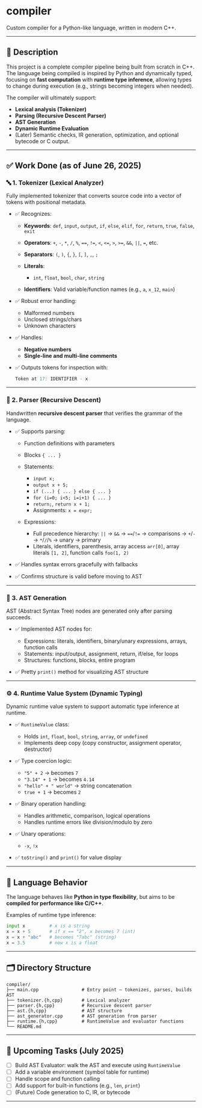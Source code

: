 # compiler

Custom compiler for a Python-like language, written in modern C++.

---

## 📌 Description

This project is a complete compiler pipeline being built from scratch in C++. The language being compiled is inspired by Python and dynamically typed, focusing on **fast computation** with **runtime type inference**, allowing types to change during execution (e.g., strings becoming integers when needed).

The compiler will ultimately support:

* **Lexical analysis (Tokenizer)**
* **Parsing (Recursive Descent Parser)**
* **AST Generation**
* **Dynamic Runtime Evaluation**
* (Later) Semantic checks, IR generation, optimization, and optional bytecode or C output.

---

## ✅ Work Done (as of June 26, 2025)

### 🔤 1. **Tokenizer (Lexical Analyzer)**

Fully implemented tokenizer that converts source code into a vector of tokens with positional metadata.

* ✅ Recognizes:

  * **Keywords**: `def`, `input`, `output`, `if`, `else`, `elif`, `for`, `return`, `true`, `false`, `exit`
  * **Operators**: `+`, `-`, `*`, `/`, `%`, `==`, `!=`, `<`, `<=`, `>`, `>=`, `&&`, `||`, `=`, etc.
  * **Separators**: `(`, `)`, `{`, `}`, `[`, `]`, `,`, `;`
  * **Literals**:

    * `int`, `float`, `bool`, `char`, `string`
  * **Identifiers**: Valid variable/function names (e.g., `a`, `x_12`, `main`)
* ✅ Robust error handling:

  * Malformed numbers
  * Unclosed strings/chars
  * Unknown characters
* ✅ Handles:

  * **Negative numbers**
  * **Single-line and multi-line comments**
* ✅ Outputs tokens for inspection with:

  ```cpp
  Token at 17: IDENTIFIER - x
  ```

---

### 📐 2. **Parser (Recursive Descent)**

Handwritten **recursive descent parser** that verifies the grammar of the language.

* ✅ Supports parsing:

  * Function definitions with parameters
  * Blocks `{ ... }`
  * Statements:

    * `input x;`
    * `output x + 5;`
    * `if (...) { ... } else { ... }`
    * `for (i=0; i<5; i=i+1) { ... }`
    * `return;`, `return x + 1;`
    * Assignments: `x = expr;`
  * Expressions:

    * Full precedence hierarchy: `||` → `&&` → `==`/`!=` → comparisons → `+`/`-` → `*`/`/`/`%` → unary → primary
    * Literals, identifiers, parenthesis, array access `arr[0]`, array literals `[1, 2]`, function calls `foo(1, 2)`
* ✅ Handles syntax errors gracefully with fallbacks
* ✅ Confirms structure is valid before moving to AST

---

### 🌲 3. **AST Generation**

AST (Abstract Syntax Tree) nodes are generated only after parsing succeeds.

* ✅ Implemented AST nodes for:

  * Expressions: literals, identifiers, binary/unary expressions, arrays, function calls
  * Statements: input/output, assignment, return, if/else, for loops
  * Structures: functions, blocks, entire program
* ✅ Pretty `print()` method for visualizing AST structure

---

### ⚙️ 4. **Runtime Value System** (Dynamic Typing)

Dynamic runtime value system to support automatic type inference at runtime.

* ✅ `RuntimeValue` class:

  * Holds `int`, `float`, `bool`, `string`, `array`, or `undefined`
  * Implements deep copy (copy constructor, assignment operator, destructor)
* ✅ Type coercion logic:

  * `"5" + 2` → becomes `7`
  * `"3.14" + 1` → becomes `4.14`
  * `"hello" + " world"` → string concatenation
  * `true + 1` → becomes `2`
* ✅ Binary operation handling:

  * Handles arithmetic, comparison, logical operations
  * Handles runtime errors like division/modulo by zero
* ✅ Unary operations:

  * `-x`, `!x`
* ✅ `toString()` and `print()` for value display

---

## 🧠 Language Behavior

The language behaves like **Python in type flexibility**, but aims to be **compiled for performance like C/C++**.

Examples of runtime type inference:

```python
input x         # x is a string
x = x + 5       # if x == "2", x becomes 7 (int)
x = x + "abc"   # becomes "7abc" (string)
x = 3.5         # now x is a float
```

---

## 🗂️ Directory Structure

```
compiler/
├── main.cpp                # Entry point – tokenizes, parses, builds AST
├── tokenizer.{h,cpp}       # Lexical analyzer
├── parser.{h,cpp}          # Recursive descent parser
├── ast.{h,cpp}             # AST structure
├── ast_generator.cpp       # AST generation from parser
├── runtime.{h,cpp}         # RuntimeValue and evaluator functions
└── README.md
```

---

## 🚧 Upcoming Tasks (July 2025)

* [ ] Build AST Evaluator: walk the AST and execute using `RuntimeValue`
* [ ] Add a variable environment (symbol table for runtime)
* [ ] Handle scope and function calling
* [ ] Add support for built-in functions (e.g., `len`, `print`)
* [ ] (Future) Code generation to C, IR, or bytecode

---
